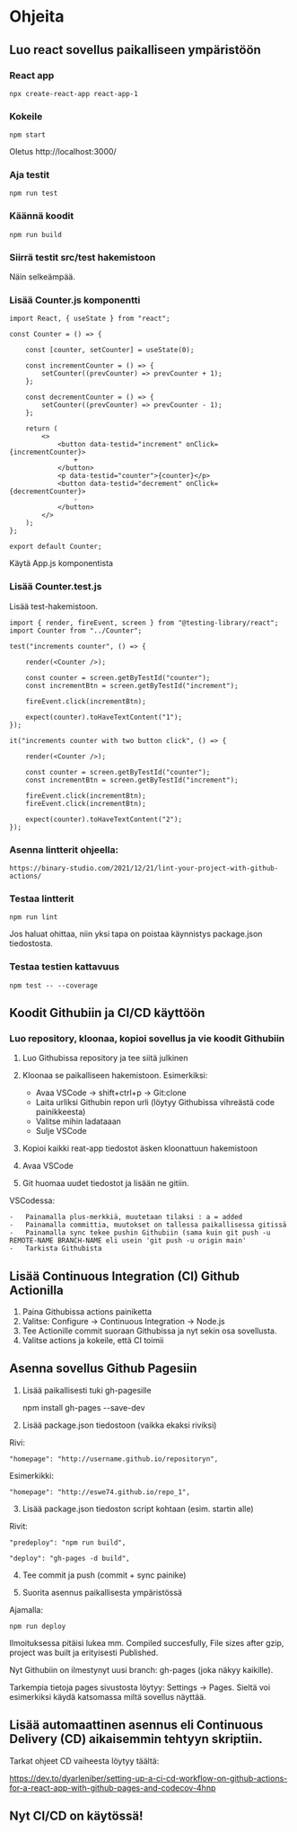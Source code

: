 # Ohjeita

## Luo react sovellus paikalliseen ympäristöön 

### React app 

    npx create-react-app react-app-1

### Kokeile

    npm start 

Oletus http://localhost:3000/ 

### Aja testit 

    npm run test 

### Käännä koodit

    npm run build 

### Siirrä testit src/test hakemistoon 

Näin selkeämpää. 

### Lisää Counter.js komponentti

    import React, { useState } from "react";

    const Counter = () => {

        const [counter, setCounter] = useState(0);

        const incrementCounter = () => {
            setCounter((prevCounter) => prevCounter + 1);
        };

        const decrementCounter = () => {
            setCounter((prevCounter) => prevCounter - 1);
        };

        return (
            <>
                <button data-testid="increment" onClick={incrementCounter}>
                    +
                </button>
                <p data-testid="counter">{counter}</p>
                <button data-testid="decrement" onClick={decrementCounter}>
                    -
                </button>
            </>
        );
    };

    export default Counter;

Käytä App.js komponentista

### Lisää Counter.test.js 

Lisää test-hakemistoon.

    import { render, fireEvent, screen } from "@testing-library/react";
    import Counter from "../Counter";

    test("increments counter", () => {
    
        render(<Counter />);

        const counter = screen.getByTestId("counter");
        const incrementBtn = screen.getByTestId("increment");

        fireEvent.click(incrementBtn);

        expect(counter).toHaveTextContent("1");
    });

    it("increments counter with two button click", () => {
    
        render(<Counter />);

        const counter = screen.getByTestId("counter");
        const incrementBtn = screen.getByTestId("increment");

        fireEvent.click(incrementBtn);
        fireEvent.click(incrementBtn); 
        
        expect(counter).toHaveTextContent("2");
    });

### Asenna lintterit ohjeella:

    https://binary-studio.com/2021/12/21/lint-your-project-with-github-actions/

### Testaa lintterit 

    npm run lint

Jos haluat ohittaa, niin yksi tapa on poistaa käynnistys package.json tiedostosta.

### Testaa testien kattavuus    
    
    npm test -- --coverage

## Koodit Githubiin ja CI/CD käyttöön

### Luo repository, kloonaa, kopioi sovellus ja vie koodit Githubiin

1. Luo Githubissa repository ja tee siitä julkinen
2. Kloonaa se paikalliseen hakemistoon. Esimerkiksi: 

    -   Avaa VSCode -> shift+ctrl+p -> Git:clone
    -   Laita urliksi Githubin repon urli (löytyy Githubissa vihreästä code painikkeesta)
    -   Valitse mihin ladataaan
    -   Sulje VSCode

3. Kopioi kaikki reat-app tiedostot äsken kloonattuun hakemistoon
4. Avaa VSCode
5. Git huomaa uudet tiedostot ja lisään ne gitiin.

VSCodessa:    

    -   Painamalla plus-merkkiä, muutetaan tilaksi : a = added
    -   Painamalla committia, muutokset on tallessa paikallisessa gitissä
    -   Painamalla sync tekee pushin Githubiin (sama kuin git push -u REMOTE-NAME BRANCH-NAME eli usein 'git push -u origin main'
    -   Tarkista Githubista 

## Lisää Continuous Integration (CI) Github Actionilla
    
1. Paina Githubissa actions painiketta
2. Valitse: Configure -> Continuous Integration -> Node.js
3. Tee Actionille commit suoraan Githubissa ja nyt sekin osa sovellusta. 
4. Valitse actions ja kokeile, että CI toimii

## Asenna sovellus Github Pagesiin

1. Lisää paikallisesti tuki gh-pagesille

    npm install gh-pages --save-dev

2. Lisää package.json tiedostoon (vaikka ekaksi riviksi) 

Rivi:

    "homepage": "http://username.github.io/repositoryn",

Esimerkikki:

    "homepage": "http://eswe74.github.io/repo_1",
    
3. Lisää package.json tiedoston script kohtaan (esim. startin alle)

Rivit:

    "predeploy": "npm run build",

    "deploy": "gh-pages -d build",

4. Tee commit ja push (commit + sync painike)

5. Suorita asennus paikallisesta ympäristössä 

Ajamalla:

    npm run deploy

Ilmoituksessa pitäisi lukea mm. Compiled succesfully, File sizes after gzip, project was built ja erityisesti Published.

Nyt Githubiin on ilmestynyt uusi branch: gh-pages (joka näkyy kaikille). 

Tarkempia tietoja pages sivustosta löytyy: Settings -> Pages. Sieltä voi esimerkiksi käydä katsomassa miltä sovellus näyttää.


## Lisää automaattinen asennus eli Continuous Delivery (CD) aikaisemmin tehtyyn skriptiin. 

Tarkat ohjeet CD vaiheesta löytyy täältä:

https://dev.to/dyarleniber/setting-up-a-ci-cd-workflow-on-github-actions-for-a-react-app-with-github-pages-and-codecov-4hnp


## Nyt CI/CD on käytössä!